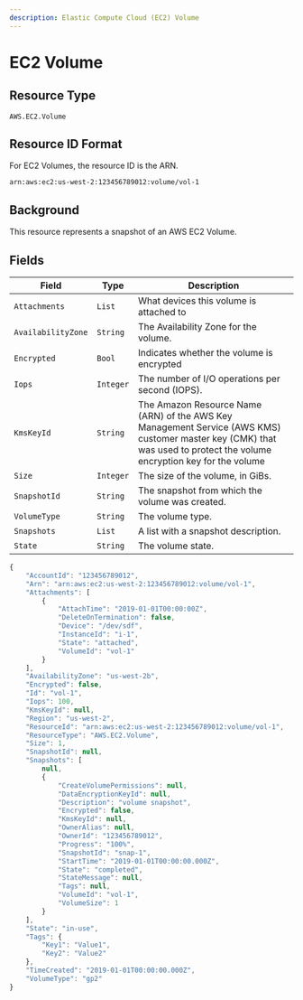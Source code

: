 ```yaml
---
description: Elastic Compute Cloud (EC2) Volume
---
```


# EC2 Volume

## Resource Type

`AWS.EC2.Volume`

## Resource ID Format

For EC2 Volumes, the resource ID is the ARN.

`arn:aws:ec2:us-west-2:123456789012:volume/vol-1`

## Background

This resource represents a snapshot of an AWS EC2 Volume.

## Fields

| Field              | Type      | Description                                                                                                                                                            |
| ------------------ | --------- | ---------------------------------------------------------------------------------------------------------------------------------------------------------------------- |
| `Attachments`      | `List`    | What devices this volume is attached to                                                                                                                                |
| `AvailabilityZone` | `String`  | The Availability Zone for the volume.                                                                                                                                  |
| `Encrypted`        | `Bool`    | Indicates whether the volume is encrypted                                                                                                                              |
| `Iops`             | `Integer` | The number of I/O operations per second (IOPS).                                                                                                                        |
| `KmsKeyId`         | `String`  | The Amazon Resource Name (ARN) of the AWS Key Management Service (AWS KMS) customer master key (CMK) that was used to protect the volume encryption key for the volume |
| `Size`             | `Integer` | The size of the volume, in GiBs.                                                                                                                                       |
| `SnapshotId`       | `String`  | The snapshot from which the volume was created.                                                                                                                        |
| `VolumeType`       | `String`  | The volume type.                                                                                                                                                       |
| `Snapshots`        | `List`    | A list with a snapshot description.                                                                                                                                    |
| `State`            | `String`  | The volume state.                                                                                                                                                      |

```javascript
{
    "AccountId": "123456789012",
    "Arn": "arn:aws:ec2:us-west-2:123456789012:volume/vol-1",
    "Attachments": [
        {
            "AttachTime": "2019-01-01T00:00:00Z",
            "DeleteOnTermination": false,
            "Device": "/dev/sdf",
            "InstanceId": "i-1",
            "State": "attached",
            "VolumeId": "vol-1"
        }
    ],
    "AvailabilityZone": "us-west-2b",
    "Encrypted": false,
    "Id": "vol-1",
    "Iops": 100,
    "KmsKeyId": null,
    "Region": "us-west-2",
    "ResourceId": "arn:aws:ec2:us-west-2:123456789012:volume/vol-1",
    "ResourceType": "AWS.EC2.Volume",
    "Size": 1,
    "SnapshotId": null,
    "Snapshots": [
        null,
        {
            "CreateVolumePermissions": null,
            "DataEncryptionKeyId": null,
            "Description": "volume snapshot",
            "Encrypted": false,
            "KmsKeyId": null,
            "OwnerAlias": null,
            "OwnerId": "123456789012",
            "Progress": "100%",
            "SnapshotId": "snap-1",
            "StartTime": "2019-01-01T00:00:00.000Z",
            "State": "completed",
            "StateMessage": null,
            "Tags": null,
            "VolumeId": "vol-1",
            "VolumeSize": 1
        }
    ],
    "State": "in-use",
    "Tags": {
        "Key1": "Value1",
        "Key2": "Value2"
    },
    "TimeCreated": "2019-01-01T00:00:00.000Z",
    "VolumeType": "gp2"
}
```

